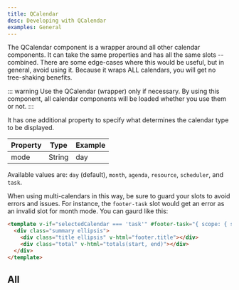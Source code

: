 ```yaml
---
title: QCalendar
desc: Developing with QCalendar
examples: General
---
```


The QCalendar component is a wrapper around all other calendar components. It can take the same properties and has all the same slots -- combined. There are some edge-cases where this would be useful, but in general, avoid using it. Because it wraps ALL calendars, you will get no tree-shaking benefits.

::: warning
Use the QCalendar (wrapper) only if necessary. By using this component, all calendar components will be loaded whether you use them or not.
:::

It has one additional property to specify what determines the calendar type to be displayed.

| Property | Type   | Example |
| -------- | ------ | ------- |
| mode     | String | day     |

Available values are: `day` (default), `month`, `agenda`, `resource`, `scheduler`, and `task`.

When using multi-calendars in this way, be sure to guard your slots to avoid errors and issues. For instance, the `footer-task` slot would get an error as an invalid slot for month mode. You can gaurd like this:

```html
<template v-if="selectedCalendar === 'task'" #footer-task="{ scope: { start, end, footer } }">
  <div class="summary ellipsis">
    <div class="title ellipsis" v-html="footer.title"></div>
    <div class="total" v-html="totals(start, end)"></div>
  </div>
</template>
```

<script import>
import QCalendarApi from '@quasar/quasar-ui-qcalendar/dist/api/QCalendar.json'
</script>

<MarkdownApi :api="QCalendarApi" name="QCalendar"/>

## All

<MarkdownExample title="All" file="CalendarAll" no-github no-edit/>
